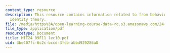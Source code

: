 ```yaml
---
content_type: resource
description: This resource contains information related to from behaviorism to the
  identity theory.
file: /media/https%3A/open-learning-course-data-rc.s3.amazonaws.com/24-09-minds-and-machines-fall-2011/3be407fc6c2cbccd3fcbabbd929286a8_MIT24_09F11_lec10.pdf
file_type: application/pdf
resourcetype: Document
title: MIT24_09F11_lec10.pdf
uid: 3be407fc-6c2c-bccd-3fcb-abbd929286a8
---
```

